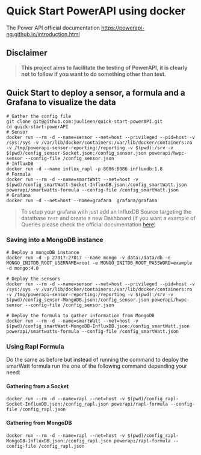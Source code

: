 # Quick Start PowerAPI using docker

The Power API official documentation <https://powerapi-ng.github.io/introduction.html>

## Disclaimer

> __This project aims to facilitate the testing of PowerAPI, it is clearly not to follow if you want to do something other than test.__

## Quick Start to deploy a sensor, a formula and a Grafana to visualize the data

```shell
# Gather the config file
git clone git@github.com:juulieen/quick-start-powerAPI.git
cd quick-start-powerAPI
# Sensor
docker run --rm -d --name=sensor --net=host --privileged --pid=host -v /sys:/sys -v /var/lib/docker/containers:/var/lib/docker/containers:ro -v /tmp/powerapi-sensor-reporting:/reporting -v $(pwd):/srv -v $(pwd)/config_sensor-Socket.json:/config_sensor.json powerapi/hwpc-sensor --config-file /config_sensor.json
# InfluxDB
docker run -d --name influx_rapl -p 8086:8086 influxdb:1.8
# Formula
docker run --rm -d --name=smartWatt --net=host -v $(pwd)/config_smartWatt-Socket-InfluxDB.json:/config_smartWatt.json powerapi/smartwatts-formula --config-file /config_smartWatt.json
# Grafana
docker run -d --net=host --name=grafana  grafana/grafana
```

> To setup your grafana with just add an InfluxDB Source targeting the datatbase `test` and create a new Dashboard (if you want a example of Queries please check the official documentation [here](https://powerapi-ng.github.io/grafana.html#:~:text=Click%20on%20the%20%22add%20Query%22%20button%20and%20write%20the%20following%20query%20on%20the%20Query%20field%20to%20request%20the%20power%20estimations%20from%20the%20InfluxDB%20measurement%3A%20SELECT%20power%20FROM%20%22power_consumption%22%20GROUP%20BY%20target))

### Saving into a MongoDB instance

```shell
# Deploy a mongoDB instance
docker run -d -p 27017:27017 --name mongo -v data:/data/db -e MONGO_INITDB_ROOT_USERNAME=root -e MONGO_INITDB_ROOT_PASSWORD=example -d mongo:4.0

# Deploy the sensors
docker run --rm -d --name=sensor --net=host --privileged --pid=host -v /sys:/sys -v /var/lib/docker/containers:/var/lib/docker/containers:ro -v /tmp/powerapi-sensor-reporting:/reporting -v $(pwd):/srv -v $(pwd)/config_sensor-MongoDB.json:/config_sensor.json powerapi/hwpc-sensor --config-file /config_sensor.json

# Deploy the formula to gather information from MongoDB
docker run --rm -d --name=smartWatt --net=host -v $(pwd)/config_smartWatt-MongoDB-InfluxDB.json:/config_smartWatt.json powerapi/smartwatts-formula --config-file /config_smartWatt.json
```

### Using Rapl Formula

Do the same as before but instead of running the command to deploy the smarWatt formula run the one of the following command depending your need:

#### Gathering from a Socket

```shell
docker run --rm -d --name=rapl --net=host -v $(pwd)/config_rapl-Socket-InfluxDB.json:/config_rapl.json powerapi/rapl-formula --config-file /config_rapl.json
```

#### Gathering from MongoDB

```shell
docker run --rm -d --name=rapl --net=host -v $(pwd)/config_rapl-MongoDB-InfluxDB.json:/config_rapl.json powerapi/rapl-formula --config-file /config_rapl.json
```

